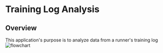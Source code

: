 # Training Log Analysis

## Overview
This application's purpose is to analyze data from a runner's training log
![flowchart](https://user-images.githubusercontent.com/10027511/234390907-6e5fe626-61b0-4879-b02b-51ad7a6bc7cb.png)
